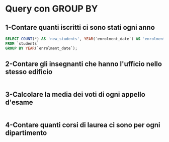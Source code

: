 # Query con GROUP BY

## 1-Contare quanti iscritti ci sono stati ogni anno

````sql
SELECT COUNT(*) AS 'new_students', YEAR(`enrolment_date`) AS 'enrolment_year' 
FROM `students` 
GROUP BY YEAR(`enrolment_date`); 
````

## 2-Contare gli insegnanti che hanno l'ufficio nello stesso edificio

````sql

````

## 3-Calcolare la media dei voti di ogni appello d'esame

````sql

````

## 4-Contare quanti corsi di laurea ci sono per ogni dipartimento